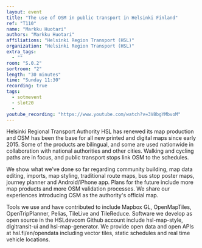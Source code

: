 ```yaml
---
layout: event
title: "The use of OSM in public transport in Helsinki Finland"
ref: "T110"
name: "Markku Huotari"
authors: "Markku Huotari"
affiliations: "Helsinki Region Transport (HSL)"
organization: "Helsinki Region Transport (HSL)"
extra_tags:
  - ""
room: "S.0.2"
sortroom: "2"
length: "30 minutes"
time: "Sunday 11:30"
recording: true
tags:
  - sotmevent
  - slot20
  - 
youtube_recording: "https://www.youtube.com/watch?v=3V8bgYMbvoM"
---
```

Helsinki Regional Transport Authority HSL has renewed its map production and OSM has been the base for all new printed and digital maps since early 2015. Some of the products are bilingual, and some are used nationwide in collaboration with national authorities and other cities. Walking and cycling paths are in focus, and public transport stops link OSM to the schedules.

We show what we&#39;ve done so far regarding community building, map data editing, imports, map styling, traditional route maps, bus stop poster maps, journey planner and Android/iPhone app. Plans for the future include more map products and more OSM validation processes. We share our experiences introducing OSM as the authority&#39;s official map.

Tools we use and have contributed to include Mapbox GL, OpenMapTiles, OpenTripPlanner, Pelias, TileLive and TileReduce. Software we develop as open source in the HSLdevcom Github account include hsl-map-style, digitransit-ui and hsl-map-generator. We provide open data and open APIs at hsl.fi/en/opendata including vector tiles, static schedules and real time vehicle locations.
